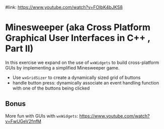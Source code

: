 #link: https://www.youtube.com/watch?v=FOIbK4bJKS8


# Minesweeper (aka Cross Platform Graphical User Interfaces in C++ , Part II)

In this exercise we expand on the use of `wxWidgets` to build cross-platform GUIs by implementing a simplified Minesweeper game.

* Use `wxGridSizer` to create a dynamically sized grid of buttons
* handle button press: dynamically associate an event handling function with one of the buttons being clicked

## Bonus

More fun with GUIs with `wxWidgets`: https://www.youtube.com/watch?v=FwUGeV2fnfM
